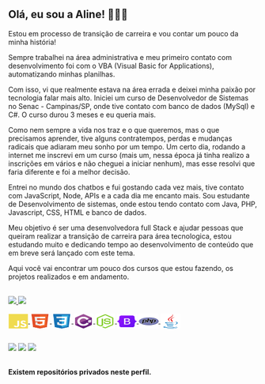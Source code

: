 ## Olá, eu sou a Aline! 👩🏼‍💻

Estou em processo de transição de carreira e vou contar um pouco da minha história!

Sempre trabalhei na área administrativa e meu primeiro contato com desenvolvimento foi com o VBA (Visual Basic for Applications), automatizando minhas planilhas.

Com isso, vi que realmente estava na área errada e deixei minha paixão por tecnologia falar mais alto. Iniciei um curso de Desenvolvedor de Sistemas no Senac - Campinas/SP, onde tive contato com banco de dados (MySql) e C#. O curso durou 3 meses e eu queria mais.

Como nem sempre a vida nos traz e o que queremos, mas o que precisamos aprender, tive alguns contratempos, perdas e mudanças radicais que adiaram meu sonho por um tempo. Um certo dia, rodando a internet me inscrevi em um curso (mais um, nessa época já tinha realizo a inscrições em vários e não cheguei a iniciar nenhum), mas esse resolvi que faria diferente e foi a melhor decisão.

Entrei no mundo dos chatbos e fui gostando cada vez mais, tive contato com JavaScript, Node, APIs e a cada dia me encanto mais. 
Sou estudante de Desenvolvimento de sistemas, onde estou tendo contato com Java, PHP, Javascript, CSS, HTML e banco de dados.

Meu objetivo é ser uma desenvolvedora full Stack e ajudar pessoas que queiram realizar a transição de carreira para área tecnologica, estou estudando muito e dedicando tempo ao desenvolvimento de conteúdo que em breve será lançado com este tema.

Aqui você vai encontrar um pouco dos cursos que estou fazendo, os projetos realizados e em andamento.

</br>

 <div>
  <a href="https://github.com/alinelombardi">
  <img height="150em" src="https://github-readme-stats.vercel.app/api?username=alinelombardi&show_icons=true&theme=radical&include_all_commits=true&count_private=true"/>
  <img height="150em" src="https://github-readme-stats.vercel.app/api/top-langs/?username=alinelombardi&layout=compact&langs_count=7&theme=radical"/>
</div>
<div style="display: inline_block"><br>
  <img align="center" alt="aline-Js" height="30" width="40" src="https://raw.githubusercontent.com/devicons/devicon/master/icons/javascript/javascript-plain.svg">
  <img align="center" alt="aline-HTML" height="30" width="40" src="https://raw.githubusercontent.com/devicons/devicon/master/icons/html5/html5-original.svg">
  <img align="center" alt="aline-CSS" height="30" width="40" src="https://raw.githubusercontent.com/devicons/devicon/master/icons/css3/css3-original.svg">
  <img align="center" alt="aline-Csharp" height="30" width="40" src="https://raw.githubusercontent.com/devicons/devicon/master/icons/csharp/csharp-original.svg">
  <img align="center" alt="aline-Node" height="30" width="40" src="https://github.com/devicons/devicon/blob/master/icons/nodejs/nodejs-original.svg">
  <img align="center" alt="aline-Node" height="30" width="40" src="https://github.com/devicons/devicon/blob/master/icons/bootstrap/bootstrap-original.svg">
  <img align="center" alt="aline-Php" height="30" width="40" src="https://github.com/devicons/devicon/blob/master/icons/php/php-original.svg">
  <img align="center" alt="aline-Java" height="30" width="40" src="https://github.com/devicons/devicon/blob/master/icons/java/java-original.svg">
  
</div>
  
  ##
 
<div> 
  <a href = "mailto:alinelf86@gmail.com"><img src="https://img.shields.io/badge/-Gmail-%23333?style=for-the-badge&logo=gmail&logoColor=white" target="_blank"></a>
  <a href = "https://www.linkedin.com/in/aline-lombardi"><img src="https://img.shields.io/badge/-LinkedIn-%230077B5?style=for-the-badge&logo=linkedin&logoColor=white" target="_blank"></a>
  <a href = "https://www.instagram.com/aline_lom/"><img src="https://img.shields.io/badge/-Instagram-%23E4405F?style=for-the-badge&logo=instagram&logoColor=white" target="_blank"></a>
 
</div>

</br>

**Existem repositórios privados neste perfil.**
